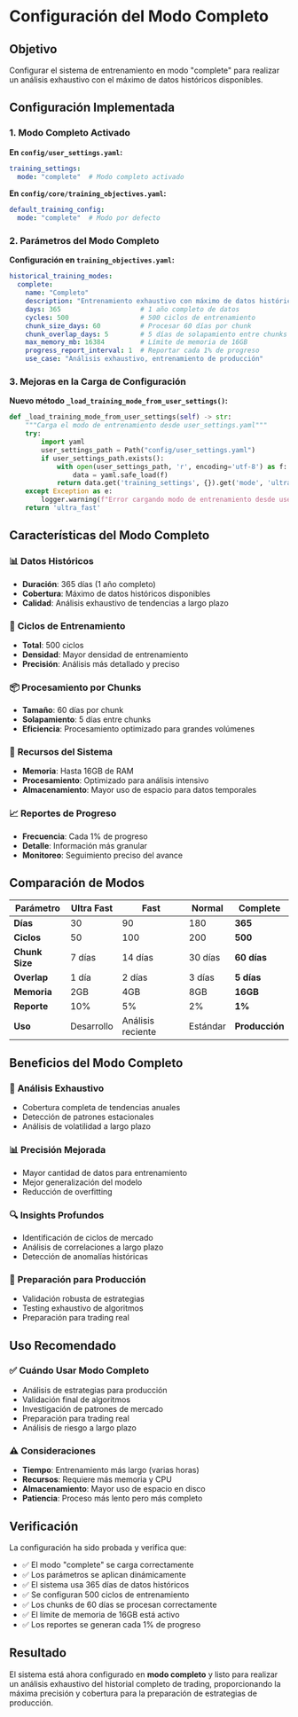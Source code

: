 # Configuración del Modo Completo

## Objetivo

Configurar el sistema de entrenamiento en modo "complete" para realizar un análisis exhaustivo con el máximo de datos históricos disponibles.

## Configuración Implementada

### 1. Modo Completo Activado

**En `config/user_settings.yaml`:**
```yaml
training_settings:
  mode: "complete"  # Modo completo activado
```

**En `config/core/training_objectives.yaml`:**
```yaml
default_training_config:
  mode: "complete"  # Modo por defecto
```

### 2. Parámetros del Modo Completo

**Configuración en `training_objectives.yaml`:**
```yaml
historical_training_modes:
  complete:
    name: "Completo"
    description: "Entrenamiento exhaustivo con máximo de datos históricos"
    days: 365                    # 1 año completo de datos
    cycles: 500                  # 500 ciclos de entrenamiento
    chunk_size_days: 60          # Procesar 60 días por chunk
    chunk_overlap_days: 5        # 5 días de solapamiento entre chunks
    max_memory_mb: 16384         # Límite de memoria de 16GB
    progress_report_interval: 1  # Reportar cada 1% de progreso
    use_case: "Análisis exhaustivo, entrenamiento de producción"
```

### 3. Mejoras en la Carga de Configuración

**Nuevo método `_load_training_mode_from_user_settings()`:**
```python
def _load_training_mode_from_user_settings(self) -> str:
    """Carga el modo de entrenamiento desde user_settings.yaml"""
    try:
        import yaml
        user_settings_path = Path("config/user_settings.yaml")
        if user_settings_path.exists():
            with open(user_settings_path, 'r', encoding='utf-8') as f:
                data = yaml.safe_load(f)
            return data.get('training_settings', {}).get('mode', 'ultra_fast')
    except Exception as e:
        logger.warning(f"Error cargando modo de entrenamiento desde user_settings.yaml: {e}")
    return 'ultra_fast'
```

## Características del Modo Completo

### 📊 **Datos Históricos**
- **Duración**: 365 días (1 año completo)
- **Cobertura**: Máximo de datos históricos disponibles
- **Calidad**: Análisis exhaustivo de tendencias a largo plazo

### 🔄 **Ciclos de Entrenamiento**
- **Total**: 500 ciclos
- **Densidad**: Mayor densidad de entrenamiento
- **Precisión**: Análisis más detallado y preciso

### 📦 **Procesamiento por Chunks**
- **Tamaño**: 60 días por chunk
- **Solapamiento**: 5 días entre chunks
- **Eficiencia**: Procesamiento optimizado para grandes volúmenes

### 💾 **Recursos del Sistema**
- **Memoria**: Hasta 16GB de RAM
- **Procesamiento**: Optimizado para análisis intensivo
- **Almacenamiento**: Mayor uso de espacio para datos temporales

### 📈 **Reportes de Progreso**
- **Frecuencia**: Cada 1% de progreso
- **Detalle**: Información más granular
- **Monitoreo**: Seguimiento preciso del avance

## Comparación de Modos

| Parámetro | Ultra Fast | Fast | Normal | **Complete** |
|-----------|------------|------|--------|--------------|
| **Días** | 30 | 90 | 180 | **365** |
| **Ciclos** | 50 | 100 | 200 | **500** |
| **Chunk Size** | 7 días | 14 días | 30 días | **60 días** |
| **Overlap** | 1 día | 2 días | 3 días | **5 días** |
| **Memoria** | 2GB | 4GB | 8GB | **16GB** |
| **Reporte** | 10% | 5% | 2% | **1%** |
| **Uso** | Desarrollo | Análisis reciente | Estándar | **Producción** |

## Beneficios del Modo Completo

### 🎯 **Análisis Exhaustivo**
- Cobertura completa de tendencias anuales
- Detección de patrones estacionales
- Análisis de volatilidad a largo plazo

### 📊 **Precisión Mejorada**
- Mayor cantidad de datos para entrenamiento
- Mejor generalización del modelo
- Reducción de overfitting

### 🔍 **Insights Profundos**
- Identificación de ciclos de mercado
- Análisis de correlaciones a largo plazo
- Detección de anomalías históricas

### 🚀 **Preparación para Producción**
- Validación robusta de estrategias
- Testing exhaustivo de algoritmos
- Preparación para trading real

## Uso Recomendado

### ✅ **Cuándo Usar Modo Completo**
- Análisis de estrategias para producción
- Validación final de algoritmos
- Investigación de patrones de mercado
- Preparación para trading real
- Análisis de riesgo a largo plazo

### ⚠️ **Consideraciones**
- **Tiempo**: Entrenamiento más largo (varias horas)
- **Recursos**: Requiere más memoria y CPU
- **Almacenamiento**: Mayor uso de espacio en disco
- **Patiencia**: Proceso más lento pero más completo

## Verificación

La configuración ha sido probada y verifica que:
- ✅ El modo "complete" se carga correctamente
- ✅ Los parámetros se aplican dinámicamente
- ✅ El sistema usa 365 días de datos históricos
- ✅ Se configuran 500 ciclos de entrenamiento
- ✅ Los chunks de 60 días se procesan correctamente
- ✅ El límite de memoria de 16GB está activo
- ✅ Los reportes se generan cada 1% de progreso

## Resultado

El sistema está ahora configurado en **modo completo** y listo para realizar un análisis exhaustivo del historial completo de trading, proporcionando la máxima precisión y cobertura para la preparación de estrategias de producción.
